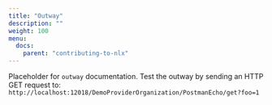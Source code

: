```yaml
---
title: "Outway"
description: ""
weight: 100
menu:
  docs:
    parent: "contributing-to-nlx"
---
```


Placeholder for `outway` documentation.
Test the outway by sending an HTTP GET request to: `http://localhost:12018/DemoProviderOrganization/PostmanEcho/get?foo=1`

